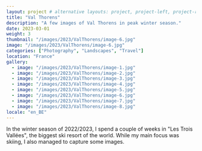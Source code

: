 ```yaml
---
layout: project # alternative layouts: project, project-left, project-right, project-top
title: "Val Thorens"
description: "A few images of Val Thorens in peak winter season."
date: 2023-03-01
weight: 3
thumbnail: "/images/2023/ValThorens/image-6.jpg"
image: "/images/2023/ValThorens/image-6.jpg"
categories: ["Photography", "Landscapes", "Travel"]
location: "France"
gallery:
  - image: "/images/2023/ValThorens/image-1.jpg"
  - image: "/images/2023/ValThorens/image-2.jpg"
  - image: "/images/2023/ValThorens/image-3.jpg"
  - image: "/images/2023/ValThorens/image-4.jpg"
  - image: "/images/2023/ValThorens/image-5.jpg"
  - image: "/images/2023/ValThorens/image-6.jpg"
  - image: "/images/2023/ValThorens/image-7.jpg"
  - image: "/images/2023/ValThorens/image-8.jpg"
locale: "en_BE"
---
```


In the winter season of 2022/2023, I spend a couple of weeks in "Les Trois Vallées", the biggest ski resort of the world. While my main focus was skiing, I also managed to capture some images.